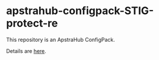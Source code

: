 # apstrahub-configpack-STIG-protect-re

This repository is an ApstraHub ConfigPack.

Details are [here](pack/README.md).
